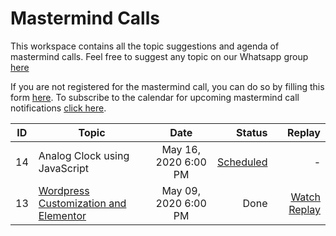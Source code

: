 # Mastermind Calls

This workspace contains all the topic suggestions and agenda of mastermind calls. Feel free to suggest any topic on our Whatsapp group [here](https://chat.whatsapp.com/2McwPtkYBWs5zMVuvCmkwQ)

If you are not registered for the mastermind call, you can do so by filling this form [here](https://forms.gle/gNonLKvJDGMaXkQf9). To subscribe to the calendar for upcoming mastermind call notifications [click here](https://calendar.google.com/calendar?cid=ODNiczFuNmJrYjRyMGxtbm00OTBvMWVjY3NAZ3JvdXAuY2FsZW5kYXIuZ29vZ2xlLmNvbQ).

| ID  | Topic                                                    |         Date         | Status |                                                                       Replay |
| --- | -------------------------------------------------------- | :------------------: | -----: | ---------------------------------------------------------------------------: |
| 14  | Analog Clock using JavaScript                            | May 16, 2020 6:00 PM |[Scheduled](https://meet.google.com/smr-cqsk-mku) |          - |
| 13  | [Wordpress Customization and Elementor](/sessions/13.md) | May 09, 2020 6:00 PM |   Done | [Watch Replay](https://www.youtube.com/watch?v=EmD7Iwa55EE&feature=youtu.be) |

